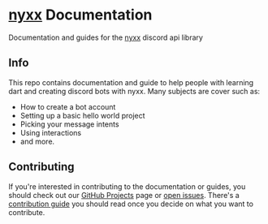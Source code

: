 # [nyxx](https://github.com/nyxx-discord/nyxx) Documentation

Documentation and guides for the [nyxx](https://github.com/nyxx-discord/nyxx) discord api library

## Info

This repo contains documentation and guide to help people with learning dart and creating discord bots with nyxx. Many subjects are cover such as:
- How to create a bot account
- Setting up a basic hello world project
- Picking your message intents
- Using interactions
- and more.

## Contributing

If you're interested in contributing to the documentation or guides, you should check out our [GitHub Projects](https://github.com/nyxx-discord/nyxx-docs/projects) page or [open issues](https://github.com/nyxx-discord/nyxx-docs/issues). There's a [contribution guide](./CONTRIBUTING.md) you should read once you decide on what you want to contribute.